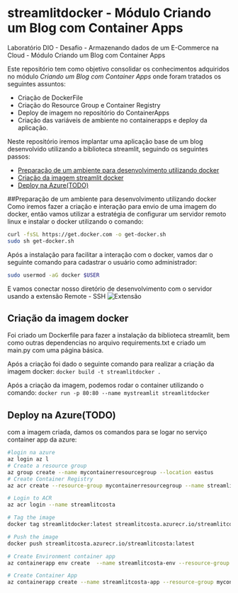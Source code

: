 # streamlitdocker - Módulo Criando um Blog com Container Apps
Laboratório DIO - Desafio - Armazenando dados de um E-Commerce na Cloud -  Módulo Criando um Blog com Container Apps

Este repositório tem como objetivo consolidar os conhecimentos adquiridos no módulo *Criando um Blog com Container Apps* onde foram tratados os seguintes assuntos:
* Criação de DockerFile
* Criação do Resource Group e Container Registry
* Deploy de imagem no repositório do ContainerApps
* Criação das variáveis de ambiente no containerapps e deploy da aplicação.

Neste repositório iremos implantar uma aplicação base de um blog desenvolvido utilizando a biblioteca streamlit, seguindo os seguintes passos:
* [Preparação de um ambiente para desenvolvimento utilizando docker](#docker)
* [Criação da imagem streamlit docker](#myimage)
* [Deploy na Azure(TODO)](#deploy)

##Preparação de um ambiente para desenvolvimento utilizando docker
Como iremos fazer a criação e interação para envio de uma imagem do docker, então vamos utilizar a estratégia de configurar um servidor remoto linux e instalar o docker utilizando o comando: 
```bash
curl -fsSL https://get.docker.com -o get-docker.sh
sudo sh get-docker.sh
```
Após a instalação para facilitar a interação com o docker, vamos dar o seguinte comando para cadastrar o usuário como administrador:
```bash
sudo usermod -aG docker $USER
```
E vamos conectar nosso diretório de desenvolvimento com o servidor usando a extensão Remote - SSH
![Extensão](https://assets.digitalocean.com/articles/vscode_remote_ssh/qeXwQwX.png)

## Criação da imagem docker
Foi criado um Dockerfile para fazer a instalação da biblioteca streamlit, bem como outras dependencias no arquivo requirements.txt e criado um main.py com uma página básica.

Após a criação foi dado o seguinte comando para realizar a criação da imagem docker:
`docker build -t streamlitdocker .`

Após a criação da imagem, podemos rodar o container utilizando o comando:
`docker run -p 80:80 --name mystreamlit streamlitdocker`

## Deploy na Azure(TODO)
com a imagem criada, damos os comandos para se logar no serviço container app da azure:
```bash
#login na azure
az login az l
# Create a resource group
az group create --name mycontainerresourcegroup --location eastus
# Create Container Registry
az acr create --resource-group mycontainerresourcegroup --name streamlitcosta --sku Basic

# Login to ACR
az acr login --name streamlitcosta

# Tag the image
docker tag streamlitdocker:latest streamlitcosta.azurecr.io/streamlitcosta:latest

# Push the image
docker push streamlitcosta.azurecr.io/streamlitcosta:latest

# Create Environment container app
az containerapp env create  --name streamlitcosta-env --resource-group mycontainerresourcegroup --location eastus 

# Create Container App
az containerapp create --name streamlitcosta-app --resource-group mycontainerresourcegroup --image streamlitcosta.azurecr.io/streamlitcosta:latest --environment streamlitcosta-env --target-port 80 --ingress external --registry-username streamlitcosta --registry-password 9($password) --registry-server streamlitcosta.azurecr.io
```

